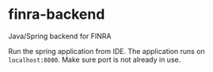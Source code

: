 # finra-backend
Java/Spring backend for FINRA

Run the spring application from IDE. The application runs on `localhost:8080`. Make sure port is not already in use.
